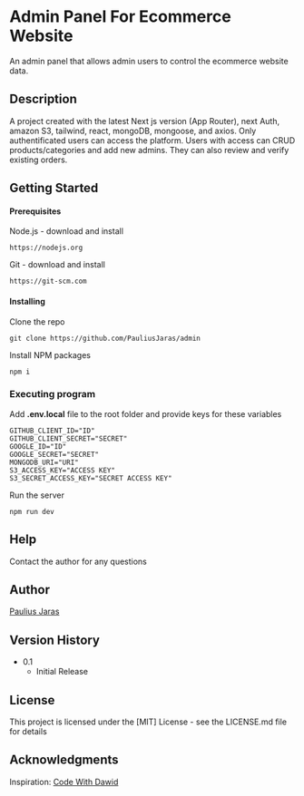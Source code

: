 # Admin Panel For Ecommerce Website

An admin panel that allows admin users to control the ecommerce website data. 

## Description

A project created with the latest Next js version (App Router), next Auth, amazon S3, tailwind, react, mongoDB, mongoose, and axios. Only authentificated users can access the platform. Users with access can CRUD products/categories and add new admins. They can also review and verify existing orders.

## Getting Started

#### Prerequisites
Node.js - download and install

```
https://nodejs.org
```

Git - download and install

```
https://git-scm.com
```
#### Installing

Clone the repo

```
git clone https://github.com/PauliusJaras/admin
```

Install NPM packages

```
npm i
```

### Executing program

Add **.env.local** file to the root folder and provide keys for these variables

```
GITHUB_CLIENT_ID="ID"
GITHUB_CLIENT_SECRET="SECRET"
GOOGLE_ID="ID"
GOOGLE_SECRET="SECRET"
MONGODB_URI="URI"
S3_ACCESS_KEY="ACCESS KEY"
S3_SECRET_ACCESS_KEY="SECRET ACCESS KEY"
```

Run the server

```
npm run dev
```

## Help

Contact the author for any questions 

## Author

[Paulius Jaras](https://www.linkedin.com/in/paulius-jaras/)

## Version History

* 0.1
    * Initial Release

## License

This project is licensed under the [MIT] License - see the LICENSE.md file for details

## Acknowledgments

Inspiration: [Code With Dawid](https://github.com/dejwid/)
